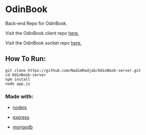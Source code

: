 # OdinBook

Back-end Repo for OdinBook.

Visit the OdinBook client repo [here.]()

Visit the OdinBook socket repo [here.]()

## How To Run:

```
git clone https://github.com/NadimRadjab/OdinBook-server.git
cd OdinBook-server
npm install
node app.js
```

### Made with:

- [nodejs](https://nodejs.org/en/)

- [express](https://expressjs.com/)

- [mongodb](https://www.mongodb.com/)
